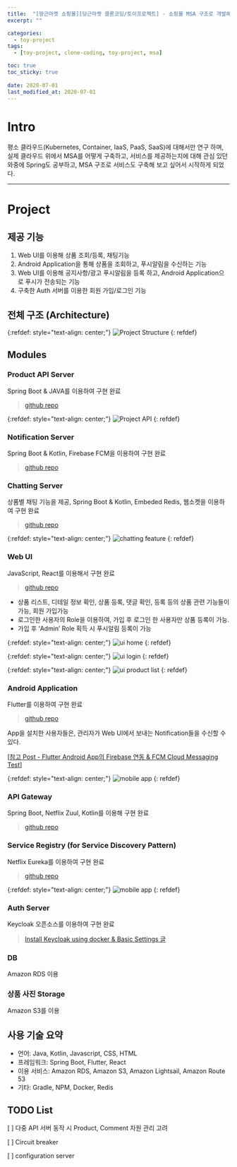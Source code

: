 ```yaml
---
title:  "[땅근마켓 쇼핑몰][당근마켓 클론코딩/토이프로젝트] - 쇼핑몰 MSA 구조로 개발해보기 (Clone Coding/Toy Project)"
excerpt: ""

categories:
  - toy-project
tags:
  - [toy-project, clone-coding, toy-project, msa]

toc: true
toc_sticky: true
 
date: 2020-07-01
last_modified_at: 2020-07-01
---
```


# Intro

평소 클라우드(Kubernetes, Container, IaaS, PaaS, SaaS)에 대해서만 연구 하며, 실제 클라우드 위에서 MSA를 어떻게 구축하고, 서비스를 제공하는지에 대해 관심 있던 와중에 Spring도 공부하고, MSA 구조로 서비스도 구축해 보고 싶어서 시작하게 되었다.

---

# Project

## 제공 기능

1. Web UI를 이용해 상품 조회/등록, 채팅기능
2. Android Application을 통해 상품을 조회하고, 푸시알림을 수신하는 기능
3. Web UI를 이용해 공지사항/광고 푸시알림을 등록 하고, Android Application으로 푸시가 전송되는 기능
4. 구축한 Auth 서버를 이용한 회원 가입/로그인 기능

## 전체 구조 (Architecture)

{:refdef: style="text-align: center;"}
![Project Structure](/assets/img/toy-project/2021-01-27-23-05-39.png)
{: refdef}


## Modules


### Product API Server

Spring Boot & JAVA를 이용하여 구현 완료

> [github repo](https://github.com/taesunny/ddangn-market)

{:refdef: style="text-align: center;"}
![Project API](/assets/img/toy-project/2021-01-27-23-06-53.png)
{: refdef}


### Notification Server

Spring Boot & Kotlin, Firebase FCM을 이용하여 구현 완료

> [github repo](https://github.com/taesunny/ddangn-market-app-server)


### Chatting Server

상품별 채팅 기능을 제공, Spring Boot & Kotlin, Embeded Redis, 웹소켓을 이용하여 구현 완료

> [github repo](https://github.com/taesunny/ddangn-market-chatting-server)

{:refdef: style="text-align: center;"}
![chatting feature](/assets/img/toy-project/2021-01-27-23-10-22.png)
{: refdef}


### Web UI

JavaScript, React를 이용해서 구현 완료

> [github repo](https://github.com/taesunny/ddangn-market-frontend)

- 상품 리스트, 디테일 정보 확인, 상품 등록, 댓글 확인, 등록 등의 상품 관련 기능들이 가능, 회원 가입가능
- 로그인한 사용자의 Role을 이용하여, 가입 후 로그인 한 사용자만 상품 등록이 가능.
- 가입 후 ‘Admin’ Role 획득 시 푸시알림 등록이 가능

{:refdef: style="text-align: center;"}
![ui home](/assets/img/toy-project/2021-01-27-23-12-36.png)
{: refdef}

{:refdef: style="text-align: center;"}
![ui login](/assets/img/toy-project/2021-01-27-23-13-12.png)
{: refdef}

{:refdef: style="text-align: center;"}
![ui product list](/assets/img/toy-project/2021-01-27-23-13-54.png)
{: refdef}


### Android Application

Flutter를 이용하여 구현 완료

> [github repo](https://github.com/taesunny/ddangn-market-app)

App을 설치한 사용자들은, 관리자가 Web UI에서 보내는 Notification들을 수신할 수 있다.

[[참고 Post - Flutter Android App의 Firebase 연동 & FCM Cloud Messaging Test](https://taesunny.github.io/programming/how-to-use-firebase-and-fcm-cloud-messaging-in-flutter-android-app/)]

{:refdef: style="text-align: center;"}
![mobile app](/assets/img/toy-project/2021-01-27-23-15-19.png)
{: refdef}


### API Gateway

Spring Boot, Netflix Zuul, Kotlin를 이용해 구현 완료

> [github repo](https://github.com/taesunny/ddangn-market-api-gateway)


### Service Registry (for Service Discovery Pattern)

Netflix Eureka를 이용하여 구현 완료

> [github repo](https://github.com/taesunny/ddangn-market-service-registry)


{:refdef: style="text-align: center;"}
![mobile app](/assets/img/toy-project/2021-01-27-23-17-07.png)
{: refdef}


### Auth Server

Keycloak 오픈소스를 이용하여 구현 완료

> [Install Keycloak using docker & Basic Settings 글](https://medium.com/@taesun/%EB%8B%B9%EA%B7%BC%EB%A7%88%EC%BC%93-%ED%81%B4%EB%A1%A0%EC%BD%94%EB%94%A9-%ED%86%A0%EC%9D%B4%ED%94%84%EB%A1%9C%EC%A0%9D%ED%8A%B8-%EB%95%85%EA%B7%BC%EB%A7%88%EC%BC%93-msa-%EA%B5%AC%EC%B6%95%ED%95%B4%EB%B3%B4%EA%B8%B0-dangn-market-clone-coding-toy-project-ddangn-market-80a2a7660fd1)


### DB

Amazon RDS 이용


### 상품 사진 Storage

Amazon S3를 이용


## 사용 기술 요약

- 언어: Java, Kotlin, Javascript, CSS, HTML
- 프레임워크: Spring Boot, Flutter, React
- 이용 서비스: Amazon RDS, Amazon S3, Amazon Lightsail, Amazon Route 53
- 기타: Gradle, NPM, Docker, Redis


## TODO List

[ ] 다중 API 서버 동작 시 Product, Comment 자원 관리 고려

[ ] Circuit breaker

[ ] configuration server

